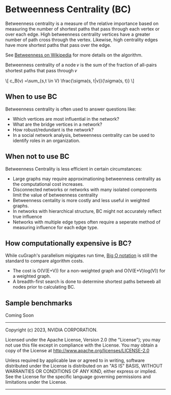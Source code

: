 # Betweenness Centrality (BC)

Betweenness centrality is a measure of the relative importance based on measuring the number of shortest paths that pass through each vertex or over each edge.  High betweenness centrality vertices have a greater number of path cross through the vertex.  Likewise, high centrality edges have more shortest paths that pass over the edge.

See [Betweenness on Wikipedia](https://en.wikipedia.org/wiki/Betweenness_centrality) for more details on the algorithm.

Betweenness centrality of a node 𝑣 is the sum of the fraction of all-pairs shortest paths that pass through 𝑣


<div class="math">
\[
c_B(v) =\sum_{s,t \in V} \frac{\sigma(s, t|v)}{\sigma(s, t)}
\]
</div>

## When to use BC
Betweenness centrality is often used to answer questions like:
* Which vertices are most influential in the network?
* What are the bridge vertices in a network?
* How robust/redundant is the network?
* In a social network analysis, betweenness centrality can be used to identify roles in an organization.

## When not to use BC
Betweenness Centrality is less efficient in certain circumstances:
* Large graphs may require approximationing betweenness centrality as the computational cost increases.
* Disconnected networks or networks with many isolated components limit the value of betweenness centrality
* Betweenness centality is more costly and less useful in weighted graphs.
* In networks with hierarchical structure, BC might not accurately reflect true influence
* Networks with multiple edge types often require a seperate method of measuring influence for each edge type.


## How computationally expensive is BC?
While cuGraph's parallelism migigates run time, [Big O notation](https://en.wikipedia.org/wiki/Big_O_notation) is still the standard to compare algorithm costs.
* The cost is  O(V(E+V)) for a non-weighted graph and O(V(E+V)log(V)) for a weighted graph.
* A breadth-first search is done to determine shortest paths betweeb all nodes prior to calculating BC.

## Sample benchmarks
Coming Soon

___
Copyright (c) 2023, NVIDIA CORPORATION.

Licensed under the Apache License, Version 2.0 (the "License");  you may not use this file except in compliance with the License. You may obtain a copy of the License at http://www.apache.org/licenses/LICENSE-2.0

Unless required by applicable law or agreed to in writing, software distributed under the License is distributed on an "AS IS" BASIS, WITHOUT WARRANTIES OR CONDITIONS OF ANY KIND, either express or implied. See the License for the specific language governing permissions and limitations under the License.
___
